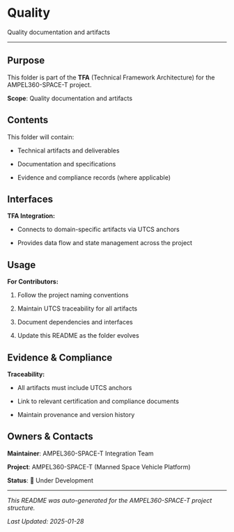 # Quality

Quality documentation and artifacts

---

## Purpose

This folder is part of the **TFA** (Technical Framework Architecture) for the AMPEL360-SPACE-T project.


**Scope**: Quality documentation and artifacts


## Contents

This folder will contain:

- Technical artifacts and deliverables

- Documentation and specifications

- Evidence and compliance records (where applicable)


## Interfaces

**TFA Integration:**

- Connects to domain-specific artifacts via UTCS anchors

- Provides data flow and state management across the project


## Usage

**For Contributors:**

1. Follow the project naming conventions

2. Maintain UTCS traceability for all artifacts

3. Document dependencies and interfaces

4. Update this README as the folder evolves


## Evidence & Compliance

**Traceability:**

- All artifacts must include UTCS anchors

- Link to relevant certification and compliance documents

- Maintain provenance and version history


## Owners & Contacts

**Maintainer**: AMPEL360-SPACE-T Integration Team

**Project**: AMPEL360-SPACE-T (Manned Space Vehicle Platform)

**Status**: 🚧 Under Development


---


*This README was auto-generated for the AMPEL360-SPACE-T project structure.*

*Last Updated: 2025-01-28*
